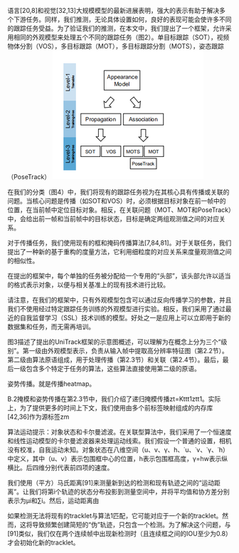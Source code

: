 
语言[20,8]和视觉[32,13]大规模模型的最新进展表明，强大的表示有助于解决多个下游任务。同样，我们推测，无论具体设置如何，良好的表现可能会使许多不同的跟踪任务受益。为了验证我们的推测，在本文中，我们提出了一个框架，允许采用相同的外观模型来处理五个不同的跟踪任务（图2）。单目标跟踪（SOT），视频物体分割（VOS），多目标跟踪（MOT），多目标跟踪分割（MOTS），姿态跟踪（PoseTrack）
![img_3.png](img_3.png)

在我们的分类（图4）中，我们将现有的跟踪任务视为在其核心具有传播或关联的问题。当核心问题是传播（如SOT和VOS）时，必须根据目标对象在前一帧中的位置，在当前帧中定位目标对象。相反，在关联问题（MOT、MOT和PoseTrack）中，会给出前一帧和当前帧中的目标状态，目标是确定两组观测值之间的对应关系。

对于传播任务，我们使用现有的框和掩码传播算法[7,84,81]。对于关联任务，我们提出了一种新的基于重构的度量方法，它利用细粒度的对应关系来度量观测值之间的相似性。

在提出的框架中，每个单独的任务被分配给一个专用的“头部”，该头部允许以适当的格式表示对象，以便与相关基准上的现有技术进行比较。

请注意，在我们的框架中，只有外观模型包含可以通过反向传播学习的参数，并且我们不使用经过特定跟踪任务训练的外观模型进行实验。相反，我们采用了通过最近的自我监督学习（SSL）技术训练的模型。好处之一是应用上可以立即用于新的数据集和任务，而无需再培训。

图3描述了提出的UniTrack框架的示意图概述，可以理解为在概念上分为三个“级别”。第一级由外观模型表示，负责从输入帧中提取高分辨率特征图（第2.2节）。第二级由算法原语组成，用于处理传播（第2.3节）和关联（第2.4节）。最后，最后一级包含多个特定于任务的算法，这些算法直接使用第二级的原语。


姿势传播。就是传播heatmap。


B.2掩模和姿势传播在第2.3节中，我们介绍了递归掩模传播zt=Kttt1ztt1。实际上，为了提供更多的时间上下文，我们使用由多个前标签映射组成的内存库[42,36]作为源标签zm


算法运动提示：对象状态和卡尔曼滤波。在关联型算法中，我们采用了一个恒速度和线性运动模型的卡尔曼滤波器来处理运动线索。我们假设一个普通的设置，相机没有校准，自我运动未知。对象状态在八维空间（u、v、γ、h、˙u、˙v、˙γ、˙h）中定义，其中（u、v）表示包围框中心的位置，h表示包围框高度，γ=hw表示纵横比。后四维分别代表前四项的速度。

我们使用（平方）马氏距离[91]来测量新到达的检测和现有轨迹之间的“运动距离”。让我们将第i个轨迹的状态分布投影到测量空间中，并将平均值和协方差分别表示为µi和∑i。然后，运动距离由

如果检测无法将现有的tracklet与算法1匹配，它可能对应于一个新的tracklet。然而，这将导致频繁创建简短的“伪”轨迹，只包含一个检测。为了解决这个问题，与[91]类似，我们仅在两个连续帧中出现新检测时（且连续框之间的IOU至少为0.8）才会初始化新的tracklet。


